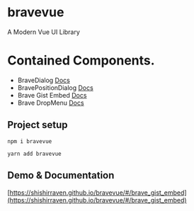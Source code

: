 # bravevue
A Modern Vue UI Library

# Contained Components. 
- BraveDialog [Docs](https://shishirraven.github.io/bravevue/#/brave_dialog)
- BravePositionDialog [Docs](https://shishirraven.github.io/bravevue/#/brave_position_dialog)
- Brave Gist Embed [Docs](https://shishirraven.github.io/bravevue/#/brave_gist_embed)
- Brave DropMenu [Docs](https://shishirraven.github.io/bravevue/#/brave_drop_menu)


## Project setup
```
npm i bravevue
```
```
yarn add bravevue
```

## Demo & Documentation
[https://shishirraven.github.io/bravevue/#/brave_gist_embed](https://shishirraven.github.io/bravevue/#/brave_gist_embed)


